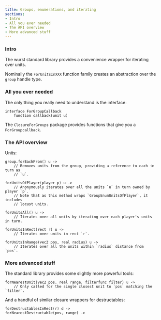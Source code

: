 ```yaml
---
title: Groups, enumerations, and iterating
sections:
- Intro
- All you ever needed
- The API overview
- More advanced stuff
---
```


### Intro

The wurst standard library provides a convenience wrapper for iterating over units.

Nominally the `ForUnitsInXXX` function family creates an abstraction over the `group` handle type.


### All you ever needed

The only thing you really need to understand is the interface:

```wurst
interface ForGroupCallback
	function callback(unit u)
```

The `ClosureForGroups` package provides functions that give you a `ForGroupcallback`.


### The API overview

Units:

```wurst
group.forEachFrom() u ->
	// Removes units from the group, providing a reference to each in turn as
	// `u`.
```

```wurst
forUnitsOfPlayer(player p) u ->
	// Anonymously iterates over all the units `u` in turn owned by player `p`.
	// Note that as this method wraps `GroupEnumUnitsOfPlayer`, it includes
	// locust units.
```

```wurst
forUnitsAll() u ->
	// Iterates over all units by iterating over each player's units in turn.
```

```wurst
forUnitsInRect(rect r) u ->
	// Iterates over units in rect `r`.
```

```wurst
forUnitsInRange(vec2 pos, real radius) u ->
	// Iterates over all the units within `radius` distance from `pos`.
```


### More advanced stuff

The standard library provides some slightly more powerful tools:

```wurst
forNearestUnit(vec2 pos, real range, filterfunc filter) u ->
	// Only called for the single closest unit to `pos` matching the `filter`.
```

And a handful of similar closure wrappers for destructables:

```wurst
forDestructablesInRect(r) d ->
forNearestDestructable(pos, range) ->
```
